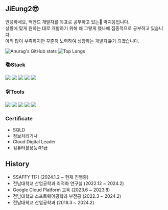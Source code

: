 ## JiEung2😎
안녕하세요, 백엔드 개발자를 목표로 공부하고 있는🧐 박지응입니다.  
상황에 맞게 원하는 대로 개발하기 위해 왜 그렇게 했나에 집중적으로 공부하고 있습니다.  
아직 많이 부족하지만 꾸준히 노력하여 성장하는 개발자😁가 되겠습니다.

![Anurag's GitHub stats](https://github-readme-stats.vercel.app/api?username=jieung2&show_icons=true&count_private=true&line_height=24&theme=dracula&hide=stars)
![Top Langs](https://github-readme-stats.vercel.app/api/top-langs/?username=jieung2&layout=compact&theme=dracula)

### 📚Stack
<img src="https://img.shields.io/badge/Java-007396?style=flat-square&logo=Java&logoColor=white"/> <img src="https://img.shields.io/badge/Spring-6DB33F?style=flat-square&logo=spring&logoColor=white"/>  <img src="https://img.shields.io/badge/MySQL-4479A1?style=flat-square&logo=MySQL&logoColor=white"/> <img src="https://img.shields.io/badge/Google Cloud Platform-4285F4?style=flat-squar&logo=googlecloud&logoColor=white"> <img src="https://img.shields.io/badge/Python-3766AB?style=flat-square&logo=Python&logoColor=white"/>

### 🛠️Tools
<img src="https://img.shields.io/badge/IntelliJ IDEA-000000?style=flat-square&logo=IntelliJ IDEA&logoColor=white"/> <img src="https://img.shields.io/badge/GitHub-181717?style=flat-square&logo=GitHub&logoColor=white"/> <img src="https://img.shields.io/badge/git-F05032?style=flat-square&logo=git&logoColor=white"> <img src="https://img.shields.io/badge/Visual Studio Code-007ACC?style=flat-square&logo=Visual Studio Code&logoColor=white"/> <img src="https://img.shields.io/badge/Eclipse IDE-2C2255?style=flat-square&logo=Eclipse IDE&logoColor=white"/> 

### Certificate
- SQLD
- 정보처리기사
- Cloud Digital Leader
- 컴퓨터활용능력1급

## History
- SSAFFY 11기 (2024.1.2 ~ 현재 진행중)
- 전남대학교 산업공학과 최적화 연구실 (2022.12 ~ 2024.2)
- Google Cloud Platform 교육 (2023.6 ~ 2023.8)
- 전남대학교 소프트웨어공학과 부전공 (2022.3 ~ 2024.2)
- 전남대학교 산업공학과 (2018.3 ~ 2024.2)
